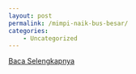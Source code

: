 ```yaml
---
layout: post
permalink: /mimpi-naik-bus-besar/
categories:
    - Uncategorized
---
```


[Baca Selengkapnya](/09)